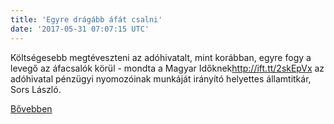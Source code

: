 ```yaml
---
title: 'Egyre drágább áfát csalni'
date: '2017-05-31 07:07:15 UTC'
---
```


Költségesebb megtéveszteni az adóhivatalt, mint korábban, egyre fogy a levegő az áfacsalók körül - mondta a Magyar Időknek<http://ift.tt/2skEpVx> az adóhivatal pénzügyi nyomozóinak munkáját irányító helyettes államtitkár, Sors László.


[Bővebben](http://ift.tt/2rmOeVU)

